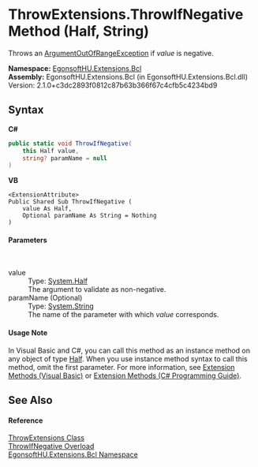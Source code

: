 # ThrowExtensions.ThrowIfNegative Method (Half, String)
 

Throws an <a href="https://learn.microsoft.com/dotnet/api/system.argumentoutofrangeexception" target="_blank" rel="noopener noreferrer">ArgumentOutOfRangeException</a> if *value* is negative.

**Namespace:**&nbsp;<a href="N_EgonsoftHU_Extensions_Bcl.md">EgonsoftHU.Extensions.Bcl</a><br />**Assembly:**&nbsp;EgonsoftHU.Extensions.Bcl (in EgonsoftHU.Extensions.Bcl.dll) Version: 2.1.0+c3dc2893f0812c87b63b366f67c4cfb5c4234bd9

## Syntax

**C#**<br />
``` C#
public static void ThrowIfNegative(
	this Half value,
	string? paramName = null
)
```

**VB**<br />
``` VB
<ExtensionAttribute>
Public Shared Sub ThrowIfNegative ( 
	value As Half,
	Optional paramName As String = Nothing
)
```


#### Parameters
&nbsp;<dl><dt>value</dt><dd>Type: <a href="https://learn.microsoft.com/dotnet/api/system.half" target="_blank" rel="noopener noreferrer">System.Half</a><br />The argument to validate as non-negative.</dd><dt>paramName (Optional)</dt><dd>Type: <a href="https://learn.microsoft.com/dotnet/api/system.string" target="_blank" rel="noopener noreferrer">System.String</a><br />The name of the parameter with which *value* corresponds.</dd></dl>

#### Usage Note
In Visual Basic and C#, you can call this method as an instance method on any object of type <a href="https://learn.microsoft.com/dotnet/api/system.half" target="_blank" rel="noopener noreferrer">Half</a>. When you use instance method syntax to call this method, omit the first parameter. For more information, see <a href="https://docs.microsoft.com/dotnet/visual-basic/programming-guide/language-features/procedures/extension-methods" target="_blank" rel="noopener noreferrer">Extension Methods (Visual Basic)</a> or <a href="https://docs.microsoft.com/dotnet/csharp/programming-guide/classes-and-structs/extension-methods" target="_blank" rel="noopener noreferrer">Extension Methods (C# Programming Guide)</a>.

## See Also


#### Reference
<a href="T_EgonsoftHU_Extensions_Bcl_ThrowExtensions.md">ThrowExtensions Class</a><br /><a href="Overload_EgonsoftHU_Extensions_Bcl_ThrowExtensions_ThrowIfNegative.md">ThrowIfNegative Overload</a><br /><a href="N_EgonsoftHU_Extensions_Bcl.md">EgonsoftHU.Extensions.Bcl Namespace</a><br />